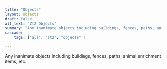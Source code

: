 ```yaml
---
title: "Objects"
layout: objects
draft: false
alt_text: "Zt2 Objects"
summary: "Any inanimate objects including buildings, fences, paths, animal enrichment items, etc."
cascade:
    tags: ["all", "zt2", "objects" ]

---
```


Any inanimate objects including buildings, fences, paths, animal enrichment items, etc.